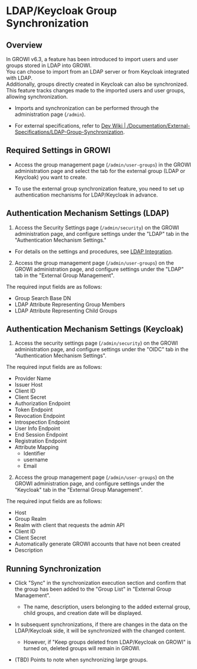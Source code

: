 # LDAP/Keycloak Group Synchronization

## Overview

In GROWI v6.3, a feature has been introduced to import users and user groups stored in LDAP into GROWI.  
You can choose to import from an LDAP server or from Keycloak integrated with LDAP.  
Additionally, groups directly created in Keycloak can also be synchronized.  
This feature tracks changes made to the imported users and user groups, allowing synchronization.

- Imports and synchronization can be performed through the administration page (`/admin`).

- For external specifications, refer to [Dev Wiki | /Documentation/External-Specifications/LDAP-Group-Synchronization](https://dev.growi.org/646d5637019e02272a42cf86).

## Required Settings in GROWI

- Access the group management page (`/admin/user-groups`) in the GROWI administration page and select the tab for the external group (LDAP or Keycloak) you want to create.

- To use the external group synchronization feature, you need to set up authentication mechanisms for LDAP/Keycloak in advance.

## Authentication Mechanism Settings (LDAP)

1. Access the Security Settings page (`/admin/security`) on the GROWI administration page, and configure settings under the "LDAP" tab in the "Authentication Mechanism Settings."

- For details on the settings and procedures, see [LDAP Integration](https://docs.growi.org/en/admin-guide/management-cookbook/ldap.html).

2. Access the group management page (`/admin/user-groups`) on the GROWI administration page, and configure settings under the "LDAP" tab in the "External Group Management".

The required input fields are as follows:

- Group Search Base DN
- LDAP Attribute Representing Group Members
- LDAP Attribute Representing Child Groups

## Authentication Mechanism Settings (Keycloak)

1. Access the security settings page (`/admin/security`) on the GROWI administration page, and configure settings under the "OIDC" tab in the "Authentication Mechanism Settings".

The required input fields are as follows:

- Provider Name
- Issuer Host
- Client ID
- Client Secret
- Authorization Endpoint
- Token Endpoint
- Revocation Endpoint
- Introspection Endpoint
- User Info Endpoint
- End Session Endpoint
- Registration Endpoint
- Attribute Mapping
  - Identifier
  - username
  - Email

2. Access the group management page (`/admin/user-groups`) on the GROWI administration page, and configure settings under the "Keycloak" tab in the "External Group Management".

The required input fields are as follows:

- Host
- Group Realm
- Realm with client that requests the admin API
- Client ID
- Client Secret
- Automatically generate GROWI accounts that have not been created
- Description

## Running Synchronization

- Click "Sync" in the synchronization execution section and confirm that the group has been added to the "Group List" in "External Group Management".
  - The name, description, users belonging to the added external group, child groups, and creation date will be displayed.

- In subsequent synchronizations, if there are changes in the data on the LDAP/Keycloak side, it will be synchronized with the changed content.
  - However, if "Keep groups deleted from LDAP/Keycloak on GROWI" is turned on, deleted groups will remain in GROWI.

- (TBD) Points to note when synchronizing large groups.
